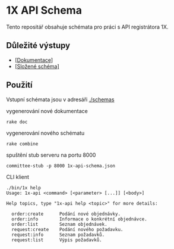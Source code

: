 # 1X API Schema

Tento repositář obsahuje schémata pro práci s API registrátora 1X.

## Důležité výstupy

* [[Dokumentace]](./docs/1x-api.md)
* [[Složené schéma]](./1x-api-schema.json)

## Použití

Vstupní schémata jsou v adresáři [./schemas](./schemas)

vygenerování nové dokumentace

```shell
rake doc
```

vygenerování nového schématu

```shell
rake combine
```

spuštění stub serveru na portu 8000

```shell
committee-stub -p 8000 1x-api-schema.json
```

CLI klient

```shell
./bin/1x help
Usage: 1x-api <command> [<parameter> [...]] [<body>]

Help topics, type "1x-api help <topic>" for more details:

  order:create      Podání nové objednávky.
  order:info        Informace o konkrétní objednávce.
  order:list        Seznam objednávek.
  request:create    Podání nového požadavku.
  request:info      Seznam požadavků.
  request:list      Výpis požadavků.
```
